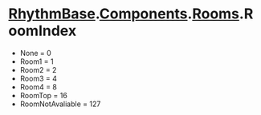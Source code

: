 # [RhythmBase](../../RadiationTherapy.md).[Components](../namespace/Components.md).[Rooms](../class/Rooms.md).RoomIndex  
  
- None = 0  
- Room1 = 1  
- Room2 = 2  
- Room3 = 4  
- Room4 = 8  
- RoomTop = 16  
- RoomNotAvaliable = 127  